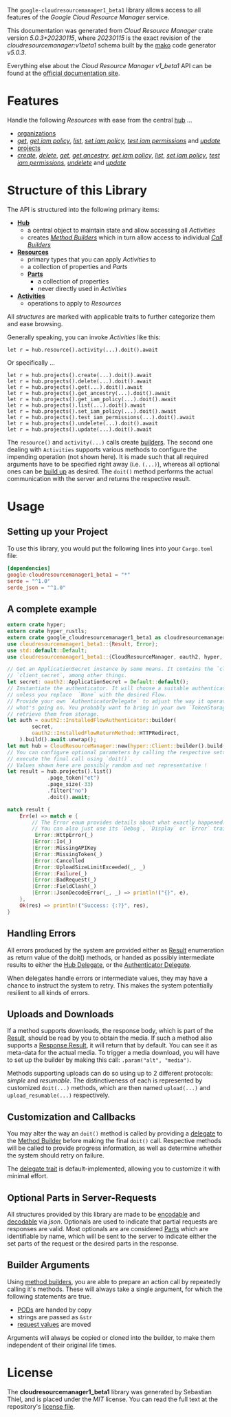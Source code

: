<!---
DO NOT EDIT !
This file was generated automatically from 'src/generator/templates/api/README.md.mako'
DO NOT EDIT !
-->
The `google-cloudresourcemanager1_beta1` library allows access to all features of the *Google Cloud Resource Manager* service.

This documentation was generated from *Cloud Resource Manager* crate version *5.0.3+20230115*, where *20230115* is the exact revision of the *cloudresourcemanager:v1beta1* schema built by the [mako](http://www.makotemplates.org/) code generator *v5.0.3*.

Everything else about the *Cloud Resource Manager* *v1_beta1* API can be found at the
[official documentation site](https://cloud.google.com/resource-manager).
# Features

Handle the following *Resources* with ease from the central [hub](https://docs.rs/google-cloudresourcemanager1_beta1/5.0.3+20230115/google_cloudresourcemanager1_beta1/CloudResourceManager) ... 

* [organizations](https://docs.rs/google-cloudresourcemanager1_beta1/5.0.3+20230115/google_cloudresourcemanager1_beta1/api::Organization)
 * [*get*](https://docs.rs/google-cloudresourcemanager1_beta1/5.0.3+20230115/google_cloudresourcemanager1_beta1/api::OrganizationGetCall), [*get iam policy*](https://docs.rs/google-cloudresourcemanager1_beta1/5.0.3+20230115/google_cloudresourcemanager1_beta1/api::OrganizationGetIamPolicyCall), [*list*](https://docs.rs/google-cloudresourcemanager1_beta1/5.0.3+20230115/google_cloudresourcemanager1_beta1/api::OrganizationListCall), [*set iam policy*](https://docs.rs/google-cloudresourcemanager1_beta1/5.0.3+20230115/google_cloudresourcemanager1_beta1/api::OrganizationSetIamPolicyCall), [*test iam permissions*](https://docs.rs/google-cloudresourcemanager1_beta1/5.0.3+20230115/google_cloudresourcemanager1_beta1/api::OrganizationTestIamPermissionCall) and [*update*](https://docs.rs/google-cloudresourcemanager1_beta1/5.0.3+20230115/google_cloudresourcemanager1_beta1/api::OrganizationUpdateCall)
* [projects](https://docs.rs/google-cloudresourcemanager1_beta1/5.0.3+20230115/google_cloudresourcemanager1_beta1/api::Project)
 * [*create*](https://docs.rs/google-cloudresourcemanager1_beta1/5.0.3+20230115/google_cloudresourcemanager1_beta1/api::ProjectCreateCall), [*delete*](https://docs.rs/google-cloudresourcemanager1_beta1/5.0.3+20230115/google_cloudresourcemanager1_beta1/api::ProjectDeleteCall), [*get*](https://docs.rs/google-cloudresourcemanager1_beta1/5.0.3+20230115/google_cloudresourcemanager1_beta1/api::ProjectGetCall), [*get ancestry*](https://docs.rs/google-cloudresourcemanager1_beta1/5.0.3+20230115/google_cloudresourcemanager1_beta1/api::ProjectGetAncestryCall), [*get iam policy*](https://docs.rs/google-cloudresourcemanager1_beta1/5.0.3+20230115/google_cloudresourcemanager1_beta1/api::ProjectGetIamPolicyCall), [*list*](https://docs.rs/google-cloudresourcemanager1_beta1/5.0.3+20230115/google_cloudresourcemanager1_beta1/api::ProjectListCall), [*set iam policy*](https://docs.rs/google-cloudresourcemanager1_beta1/5.0.3+20230115/google_cloudresourcemanager1_beta1/api::ProjectSetIamPolicyCall), [*test iam permissions*](https://docs.rs/google-cloudresourcemanager1_beta1/5.0.3+20230115/google_cloudresourcemanager1_beta1/api::ProjectTestIamPermissionCall), [*undelete*](https://docs.rs/google-cloudresourcemanager1_beta1/5.0.3+20230115/google_cloudresourcemanager1_beta1/api::ProjectUndeleteCall) and [*update*](https://docs.rs/google-cloudresourcemanager1_beta1/5.0.3+20230115/google_cloudresourcemanager1_beta1/api::ProjectUpdateCall)




# Structure of this Library

The API is structured into the following primary items:

* **[Hub](https://docs.rs/google-cloudresourcemanager1_beta1/5.0.3+20230115/google_cloudresourcemanager1_beta1/CloudResourceManager)**
    * a central object to maintain state and allow accessing all *Activities*
    * creates [*Method Builders*](https://docs.rs/google-cloudresourcemanager1_beta1/5.0.3+20230115/google_cloudresourcemanager1_beta1/client::MethodsBuilder) which in turn
      allow access to individual [*Call Builders*](https://docs.rs/google-cloudresourcemanager1_beta1/5.0.3+20230115/google_cloudresourcemanager1_beta1/client::CallBuilder)
* **[Resources](https://docs.rs/google-cloudresourcemanager1_beta1/5.0.3+20230115/google_cloudresourcemanager1_beta1/client::Resource)**
    * primary types that you can apply *Activities* to
    * a collection of properties and *Parts*
    * **[Parts](https://docs.rs/google-cloudresourcemanager1_beta1/5.0.3+20230115/google_cloudresourcemanager1_beta1/client::Part)**
        * a collection of properties
        * never directly used in *Activities*
* **[Activities](https://docs.rs/google-cloudresourcemanager1_beta1/5.0.3+20230115/google_cloudresourcemanager1_beta1/client::CallBuilder)**
    * operations to apply to *Resources*

All *structures* are marked with applicable traits to further categorize them and ease browsing.

Generally speaking, you can invoke *Activities* like this:

```Rust,ignore
let r = hub.resource().activity(...).doit().await
```

Or specifically ...

```ignore
let r = hub.projects().create(...).doit().await
let r = hub.projects().delete(...).doit().await
let r = hub.projects().get(...).doit().await
let r = hub.projects().get_ancestry(...).doit().await
let r = hub.projects().get_iam_policy(...).doit().await
let r = hub.projects().list(...).doit().await
let r = hub.projects().set_iam_policy(...).doit().await
let r = hub.projects().test_iam_permissions(...).doit().await
let r = hub.projects().undelete(...).doit().await
let r = hub.projects().update(...).doit().await
```

The `resource()` and `activity(...)` calls create [builders][builder-pattern]. The second one dealing with `Activities` 
supports various methods to configure the impending operation (not shown here). It is made such that all required arguments have to be 
specified right away (i.e. `(...)`), whereas all optional ones can be [build up][builder-pattern] as desired.
The `doit()` method performs the actual communication with the server and returns the respective result.

# Usage

## Setting up your Project

To use this library, you would put the following lines into your `Cargo.toml` file:

```toml
[dependencies]
google-cloudresourcemanager1_beta1 = "*"
serde = "^1.0"
serde_json = "^1.0"
```

## A complete example

```Rust
extern crate hyper;
extern crate hyper_rustls;
extern crate google_cloudresourcemanager1_beta1 as cloudresourcemanager1_beta1;
use cloudresourcemanager1_beta1::{Result, Error};
use std::default::Default;
use cloudresourcemanager1_beta1::{CloudResourceManager, oauth2, hyper, hyper_rustls, chrono, FieldMask};

// Get an ApplicationSecret instance by some means. It contains the `client_id` and 
// `client_secret`, among other things.
let secret: oauth2::ApplicationSecret = Default::default();
// Instantiate the authenticator. It will choose a suitable authentication flow for you, 
// unless you replace  `None` with the desired Flow.
// Provide your own `AuthenticatorDelegate` to adjust the way it operates and get feedback about 
// what's going on. You probably want to bring in your own `TokenStorage` to persist tokens and
// retrieve them from storage.
let auth = oauth2::InstalledFlowAuthenticator::builder(
        secret,
        oauth2::InstalledFlowReturnMethod::HTTPRedirect,
    ).build().await.unwrap();
let mut hub = CloudResourceManager::new(hyper::Client::builder().build(hyper_rustls::HttpsConnectorBuilder::new().with_native_roots().https_or_http().enable_http1().build()), auth);
// You can configure optional parameters by calling the respective setters at will, and
// execute the final call using `doit()`.
// Values shown here are possibly random and not representative !
let result = hub.projects().list()
             .page_token("et")
             .page_size(-33)
             .filter("no")
             .doit().await;

match result {
    Err(e) => match e {
        // The Error enum provides details about what exactly happened.
        // You can also just use its `Debug`, `Display` or `Error` traits
         Error::HttpError(_)
        |Error::Io(_)
        |Error::MissingAPIKey
        |Error::MissingToken(_)
        |Error::Cancelled
        |Error::UploadSizeLimitExceeded(_, _)
        |Error::Failure(_)
        |Error::BadRequest(_)
        |Error::FieldClash(_)
        |Error::JsonDecodeError(_, _) => println!("{}", e),
    },
    Ok(res) => println!("Success: {:?}", res),
}

```
## Handling Errors

All errors produced by the system are provided either as [Result](https://docs.rs/google-cloudresourcemanager1_beta1/5.0.3+20230115/google_cloudresourcemanager1_beta1/client::Result) enumeration as return value of
the doit() methods, or handed as possibly intermediate results to either the 
[Hub Delegate](https://docs.rs/google-cloudresourcemanager1_beta1/5.0.3+20230115/google_cloudresourcemanager1_beta1/client::Delegate), or the [Authenticator Delegate](https://docs.rs/yup-oauth2/*/yup_oauth2/trait.AuthenticatorDelegate.html).

When delegates handle errors or intermediate values, they may have a chance to instruct the system to retry. This 
makes the system potentially resilient to all kinds of errors.

## Uploads and Downloads
If a method supports downloads, the response body, which is part of the [Result](https://docs.rs/google-cloudresourcemanager1_beta1/5.0.3+20230115/google_cloudresourcemanager1_beta1/client::Result), should be
read by you to obtain the media.
If such a method also supports a [Response Result](https://docs.rs/google-cloudresourcemanager1_beta1/5.0.3+20230115/google_cloudresourcemanager1_beta1/client::ResponseResult), it will return that by default.
You can see it as meta-data for the actual media. To trigger a media download, you will have to set up the builder by making
this call: `.param("alt", "media")`.

Methods supporting uploads can do so using up to 2 different protocols: 
*simple* and *resumable*. The distinctiveness of each is represented by customized 
`doit(...)` methods, which are then named `upload(...)` and `upload_resumable(...)` respectively.

## Customization and Callbacks

You may alter the way an `doit()` method is called by providing a [delegate](https://docs.rs/google-cloudresourcemanager1_beta1/5.0.3+20230115/google_cloudresourcemanager1_beta1/client::Delegate) to the 
[Method Builder](https://docs.rs/google-cloudresourcemanager1_beta1/5.0.3+20230115/google_cloudresourcemanager1_beta1/client::CallBuilder) before making the final `doit()` call. 
Respective methods will be called to provide progress information, as well as determine whether the system should 
retry on failure.

The [delegate trait](https://docs.rs/google-cloudresourcemanager1_beta1/5.0.3+20230115/google_cloudresourcemanager1_beta1/client::Delegate) is default-implemented, allowing you to customize it with minimal effort.

## Optional Parts in Server-Requests

All structures provided by this library are made to be [encodable](https://docs.rs/google-cloudresourcemanager1_beta1/5.0.3+20230115/google_cloudresourcemanager1_beta1/client::RequestValue) and 
[decodable](https://docs.rs/google-cloudresourcemanager1_beta1/5.0.3+20230115/google_cloudresourcemanager1_beta1/client::ResponseResult) via *json*. Optionals are used to indicate that partial requests are responses 
are valid.
Most optionals are are considered [Parts](https://docs.rs/google-cloudresourcemanager1_beta1/5.0.3+20230115/google_cloudresourcemanager1_beta1/client::Part) which are identifiable by name, which will be sent to 
the server to indicate either the set parts of the request or the desired parts in the response.

## Builder Arguments

Using [method builders](https://docs.rs/google-cloudresourcemanager1_beta1/5.0.3+20230115/google_cloudresourcemanager1_beta1/client::CallBuilder), you are able to prepare an action call by repeatedly calling it's methods.
These will always take a single argument, for which the following statements are true.

* [PODs][wiki-pod] are handed by copy
* strings are passed as `&str`
* [request values](https://docs.rs/google-cloudresourcemanager1_beta1/5.0.3+20230115/google_cloudresourcemanager1_beta1/client::RequestValue) are moved

Arguments will always be copied or cloned into the builder, to make them independent of their original life times.

[wiki-pod]: http://en.wikipedia.org/wiki/Plain_old_data_structure
[builder-pattern]: http://en.wikipedia.org/wiki/Builder_pattern
[google-go-api]: https://github.com/google/google-api-go-client

# License
The **cloudresourcemanager1_beta1** library was generated by Sebastian Thiel, and is placed 
under the *MIT* license.
You can read the full text at the repository's [license file][repo-license].

[repo-license]: https://github.com/Byron/google-apis-rsblob/main/LICENSE.md

